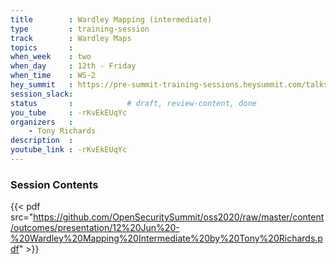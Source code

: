 ```yaml
---
title        : Wardley Mapping (intermediate)
type         : training-session
track        : Wardley Maps
topics       : 
when_week    : two
when_day     : 12th - Friday
when_time    : WS-2
hey_summit   : https://pre-summit-training-sessions.heysummit.com/talks/introduction-to-wardley-mapping-3/
session_slack:
status       :            # draft, review-content, done
you_tube     : -rKvEkEUqYc
organizers   : 
    - Tony Richards
description  : 
youtube_link : -rKvEkEUqYc
---
```



### Session Contents

{{< pdf src="https://github.com/OpenSecuritySummit/oss2020/raw/master/content/outcomes/presentation/12%20Jun%20-%20Wardley%20Mapping%20Intermediate%20by%20Tony%20Richards.pdf" >}}
